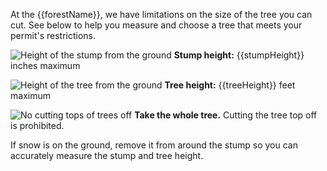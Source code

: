 At the {{forestName}}, we have limitations on the size of the tree you can cut. See below
to help you measure and choose a tree that meets your permit's restrictions.

![Height of the stump from the ground](/assets/img/site-wide/tree-stump-height-icon.svg "stump height")  **Stump height:** {{stumpHeight}} inches maximum

![Height of the tree from the ground](/assets/img/site-wide/tree-height-icon.svg "tree height")  **Tree height:** {{treeHeight}} feet maximum

![No cutting tops of trees off](/assets/img/site-wide/tree-top-icon.svg "no tree-topping")  **Take the whole tree.**  Cutting the tree top off is prohibited.

If snow is on the ground, remove it from around the stump so you can accurately measure the stump and tree height.
